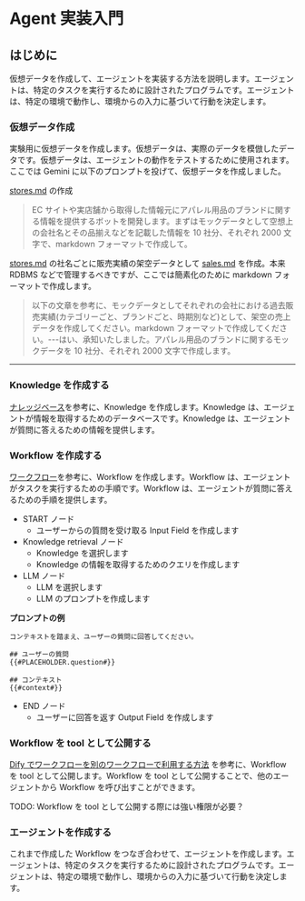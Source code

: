# Agent 実装入門

## はじめに

仮想データを作成して、エージェントを実装する方法を説明します。エージェントは、特定のタスクを実行するために設計されたプログラムです。エージェントは、特定の環境で動作し、環境からの入力に基づいて行動を決定します。

### 仮想データ作成

実験用に仮想データを作成します。仮想データは、実際のデータを模倣したデータです。仮想データは、エージェントの動作をテストするために使用されます。
ここでは Gemini に以下のプロンプトを投げて、仮想データを作成しました。

[stores.md](../datasets/stores.md) の作成

> EC サイトや実店舗から取得した情報元にアパレル用品のブランドに関する情報を提供するボットを開発します。まずはモックデータとして空想上の会社名とその品揃えなどを記載した情報を 10 社分、それぞれ 2000 文字で、markdown フォーマットで作成して。

[stores.md](../datasets/stores.md) の社名ごとに販売実績の架空データとして [sales.md](../datasets/sales.md) を作成。本来 RDBMS などで管理するべきですが、ここでは簡素化のために markdown フォーマットで作成します。

> 以下の文章を参考に、モックデータとしてそれぞれの会社における過去販売実績(カテゴリーごと、ブランドごと、時期別など)として、架空の売上データを作成してください。markdown フォーマットで作成してください。---はい、承知いたしました。アパレル用品のブランドに関するモックデータを 10 社分、それぞれ 2000 文字で作成します。

---

### Knowledge を作成する

[ナレッジベース](https://docs.dify.ai/ja-jp/guides/knowledge-base)を参考に、Knowledge を作成します。Knowledge は、エージェントが情報を取得するためのデータベースです。Knowledge は、エージェントが質問に答えるための情報を提供します。

### Workflow を作成する

[ワークフロー](https://docs.dify.ai/ja-jp/guides/workflow)を参考に、Workflow を作成します。Workflow は、エージェントがタスクを実行するための手順です。Workflow は、エージェントが質問に答えるための手順を提供します。

- START ノード
  - ユーザーからの質問を受け取る Input Field を作成します
- Knowledge retrieval ノード
  - Knowledge を選択します
  - Knowledge の情報を取得するためのクエリを作成します
- LLM ノード
  - LLM を選択します
  - LLM のプロンプトを作成します

**プロンプトの例**

```
コンテキストを踏まえ、ユーザーの質問に回答してください。

## ユーザーの質問
{{#PLACEHOLDER.question#}}

## コンテキスト
{{#context#}}
```

- END ノード
  - ユーザーに回答を返す Output Field を作成します

### Workflow を tool として公開する

[Dify でワークフローを別のワークフローで利用する方法](https://note.com/vcube_technote/n/n3805f8f53023) を参考に、Workflow を tool として公開します。Workflow を tool として公開することで、他のエージェントから Workflow を呼び出すことができます。

TODO: Workflow を tool として公開する際には強い権限が必要？

### エージェントを作成する

これまで作成した Workflow をつなぎ合わせて、エージェントを作成します。エージェントは、特定のタスクを実行するために設計されたプログラムです。エージェントは、特定の環境で動作し、環境からの入力に基づいて行動を決定します。
